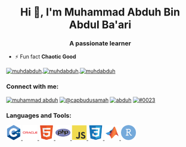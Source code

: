 <h1 align="center">Hi 👋, I'm Muhammad Abduh Bin Abdul Ba'ari</h1>
<h3 align="center">A passionate learner</h3>

- ⚡ Fun fact **Chaotic Good**

<a href="https://github.com/anuraghazra/github-readme-stats">
  <img height=100 align="center" src="https://github-readme-stats.vercel.app/api/top-langs?username=muhdabduh&show_icons=true&locale=en&layout=compact&hide=lua&theme=radical" alt="muhdabduh" />
</a>
<a href="https://github.com/anuraghazra/github-readme-stats">
  <img height=100 align="center" src="https://github-readme-stats.vercel.app/api?username=muhdabduh&show_icons=true&locale=en&theme=radical" alt="muhdabduh" />
</a>
<a href="https://github.com/anuraghazra/github-readme-stats">
  <img height=100 align="center" src="https://github-readme-streak-stats.herokuapp.com/?user=muhdabduh&theme=radical" alt="muhdabduh" />
</a>

<h3 align="left">Connect with me:</h3>
<p align="left">
<a href="https://fb.com/muhammad abduh" target="blank"><img align="center" src="https://raw.githubusercontent.com/rahuldkjain/github-profile-readme-generator/master/src/images/icons/Social/facebook.svg" alt="muhammad abduh" height="30" width="40" /></a>
<a href="https://instagram.com/@capbudusamah" target="blank"><img align="center" src="https://raw.githubusercontent.com/rahuldkjain/github-profile-readme-generator/master/src/images/icons/Social/instagram.svg" alt="@capbudusamah" height="30" width="40" /></a>
<a href="https://www.youtube.com/c/abduh" target="blank"><img align="center" src="https://raw.githubusercontent.com/rahuldkjain/github-profile-readme-generator/master/src/images/icons/Social/youtube.svg" alt="abduh" height="30" width="40" /></a>
<a href="https://discord.gg/#0023" target="blank"><img align="center" src="https://raw.githubusercontent.com/rahuldkjain/github-profile-readme-generator/master/src/images/icons/Social/discord.svg" alt="#0023" height="30" width="40" /></a>
</p>

<h3 align="left">Languages and Tools:</h3>
<p align="left">
    <a href="https://www.w3schools.com/cpp/" target="_blank" rel="noreferrer">
        <img src="https://raw.githubusercontent.com/devicons/devicon/master/icons/cplusplus/cplusplus-original.svg" alt="C++" width="40" height="40"/>
    </a>
    <a href="https://www.oracle.com/database/" target="_blank" rel="noreferrer">
        <img src="https://raw.githubusercontent.com/devicons/devicon/master/icons/oracle/oracle-original.svg" alt="Oracle SQL" width="40" height="40"/>
    </a>
    <a href="https://www.w3schools.com/html/" target="_blank" rel="noreferrer">
        <img src="https://raw.githubusercontent.com/devicons/devicon/master/icons/html5/html5-original.svg" alt="HTML5" width="40" height="40"/>
    </a>
    <a href="https://www.php.net/" target="_blank" rel="noreferrer">
        <img src="https://raw.githubusercontent.com/devicons/devicon/master/icons/php/php-original.svg" alt="PHP" width="40" height="40"/>
    </a>
    <a href="https://www.javascript.com/" target="_blank" rel="noreferrer">
        <img src="https://raw.githubusercontent.com/devicons/devicon/master/icons/javascript/javascript-original.svg" alt="JavaScript" width="40" height="40"/>
    </a>
    <a href="https://www.w3.org/Style/CSS/Overview.en.html" target="_blank" rel="noreferrer">
        <img src="https://raw.githubusercontent.com/devicons/devicon/master/icons/css3/css3-original.svg" alt="CSS3" width="40" height="40"/>
    </a>
    <a href="https://www.mathworks.com/products/matlab.html" target="_blank" rel="noreferrer">
        <img src="https://raw.githubusercontent.com/devicons/devicon/master/icons/matlab/matlab-original.svg" alt="MATLAB" width="40" height="40"/>
    </a>
    <a href="https://rstudio.com/" target="_blank" rel="noreferrer">
        <img src="https://raw.githubusercontent.com/devicons/devicon/master/icons/rstudio/rstudio-original.svg" alt="RStudio" width="40" height="40"/>
    </a>
</p>



